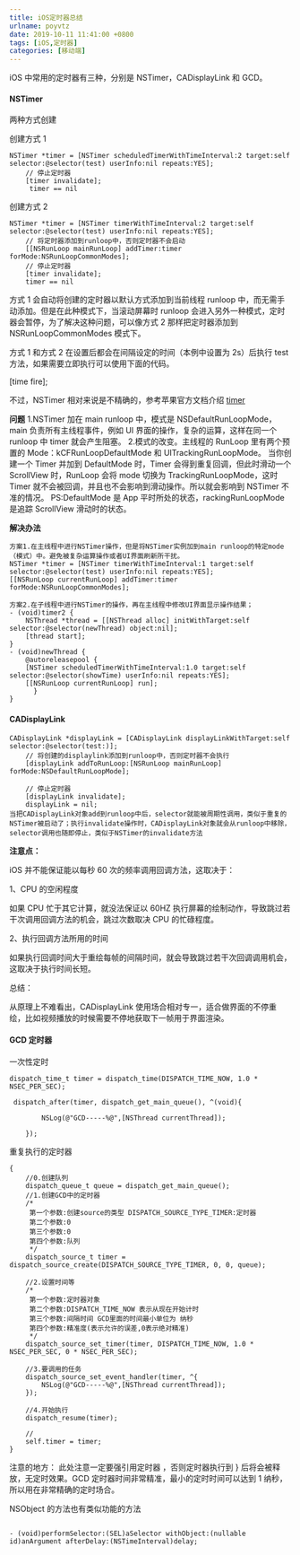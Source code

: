 ```yaml
---
title: iOS定时器总结
urlname: poyvtz
date: 2019-10-11 11:41:00 +0800
tags: [iOS,定时器]
categories: [移动端]
---
```


iOS 中常用的定时器有三种，分别是 NSTimer，CADisplayLink 和 GCD。

<!-- more -->

#### NSTimer

两种方式创建

创建方式 1

```objc
NSTimer *timer = [NSTimer scheduledTimerWithTimeInterval:2 target:self selector:@selector(test) userInfo:nil repeats:YES];
    // 停止定时器
    [timer invalidate];
     timer == nil
```

创建方式 2

```objc
NSTimer *timer = [NSTimer timerWithTimeInterval:2 target:self selector:@selector(test) userInfo:nil repeats:YES];
    // 将定时器添加到runloop中，否则定时器不会启动
    [[NSRunLoop mainRunLoop] addTimer:timer forMode:NSRunLoopCommonModes];
    // 停止定时器
    [timer invalidate];
    timer == nil
```

方式 1 会自动将创建的定时器以默认方式添加到当前线程 runloop 中，而无需手动添加。但是在此种模式下，当滚动屏幕时 runloop 会进入另外一种模式，定时器会暂停，为了解决这种问题，可以像方式 2 那样把定时器添加到 NSRunLoopCommonModes 模式下。

方式 1 和方式 2 在设置后都会在间隔设定的时间（本例中设置为 2s）后执行 test 方法，如果需要立即执行可以使用下面的代码。

[time fire];

不过，NSTimer 相对来说是不精确的，参考苹果官方文档介绍 [timer](https://developer.apple.com/documentation/foundation/timer)

**问题**
1.NSTimer 加在 main runloop 中，模式是 NSDefaultRunLoopMode，main 负责所有主线程事件，例如 UI 界面的操作，复杂的运算，这样在同一个 runloop 中 timer 就会产生阻塞。 2.模式的改变。主线程的 RunLoop 里有两个预置的 Mode：kCFRunLoopDefaultMode 和 UITrackingRunLoopMode。
当你创建一个 Timer 并加到 DefaultMode 时，Timer 会得到重复回调，但此时滑动一个 ScrollView 时，RunLoop 会将 mode 切换为 TrackingRunLoopMode，这时 Timer 就不会被回调，并且也不会影响到滑动操作。所以就会影响到 NSTimer 不准的情况。
PS:DefaultMode 是 App 平时所处的状态，rackingRunLoopMode 是追踪 ScrollView 滑动时的状态。

**解决办法**

```objc
方案1.在主线程中进行NSTimer操作，但是将NSTimer实例加到main runloop的特定mode（模式）中。避免被复杂运算操作或者UI界面刷新所干扰。
NSTimer *timer = [NSTimer timerWithTimeInterval:1 target:self selector:@selector(test) userInfo:nil repeats:YES];
[[NSRunLoop currentRunLoop] addTimer:timer forMode:NSRunLoopCommonModes];

方案2.在子线程中进行NSTimer的操作，再在主线程中修改UI界面显示操作结果；
- (void)timer2 {
    NSThread *thread = [[NSThread alloc] initWithTarget:self selector:@selector(newThread) object:nil];
    [thread start];
}
- (void)newThread {
    @autoreleasepool {
    [NSTimer scheduledTimerWithTimeInterval:1.0 target:self selector:@selector(showTime) userInfo:nil repeats:YES];
    [[NSRunLoop currentRunLoop] run];
      }
}
```

#### CADisplayLink

```objc
CADisplayLink *displayLink = [CADisplayLink displayLinkWithTarget:self selector:@selector(test:)];
    // 将创建的displaylink添加到runloop中，否则定时器不会执行
    [displayLink addToRunLoop:[NSRunLoop mainRunLoop] forMode:NSDefaultRunLoopMode];

    // 停止定时器
    [displayLink invalidate];
    displayLink = nil;
当把CADisplayLink对象add到runloop中后，selector就能被周期性调用，类似于重复的NSTimer被启动了；执行invalidate操作时，CADisplayLink对象就会从runloop中移除，selector调用也随即停止，类似于NSTimer的invalidate方法
```

**注意点：**

iOS 并不能保证能以每秒 60 次的频率调用回调方法，这取决于：

1、CPU 的空闲程度

如果 CPU 忙于其它计算，就没法保证以 60HZ 执行屏幕的绘制动作，导致跳过若干次调用回调方法的机会，跳过次数取决 CPU 的忙碌程度。

2、执行回调方法所用的时间

如果执行回调时间大于重绘每帧的间隔时间，就会导致跳过若干次回调调用机会，这取决于执行时间长短。

总结：

从原理上不难看出，CADisplayLink 使用场合相对专一，适合做界面的不停重绘，比如视频播放的时候需要不停地获取下一帧用于界面渲染。

#### GCD 定时器

一次性定时

```objc
dispatch_time_t timer = dispatch_time(DISPATCH_TIME_NOW, 1.0 * NSEC_PER_SEC);

 dispatch_after(timer, dispatch_get_main_queue(), ^(void){

        NSLog(@"GCD-----%@",[NSThread currentThread]);

    });
```

重复执行的定时器

```objc
{
    //0.创建队列
    dispatch_queue_t queue = dispatch_get_main_queue();
    //1.创建GCD中的定时器
    /*
     第一个参数:创建source的类型 DISPATCH_SOURCE_TYPE_TIMER:定时器
     第二个参数:0
     第三个参数:0
     第四个参数:队列
     */
    dispatch_source_t timer = dispatch_source_create(DISPATCH_SOURCE_TYPE_TIMER, 0, 0, queue);

    //2.设置时间等
    /*
     第一个参数:定时器对象
     第二个参数:DISPATCH_TIME_NOW 表示从现在开始计时
     第三个参数:间隔时间 GCD里面的时间最小单位为 纳秒
     第四个参数:精准度(表示允许的误差,0表示绝对精准)
     */
    dispatch_source_set_timer(timer, DISPATCH_TIME_NOW, 1.0 * NSEC_PER_SEC, 0 * NSEC_PER_SEC);

    //3.要调用的任务
    dispatch_source_set_event_handler(timer, ^{
        NSLog(@"GCD-----%@",[NSThread currentThread]);
    });

    //4.开始执行
    dispatch_resume(timer);

    //
    self.timer = timer;
}
```

注意的地方： 此处注意一定要强引用定时器 ，否则定时器执行到 } 后将会被释放，无定时效果。GCD 定时器时间非常精准，最小的定时时间可以达到 1 纳秒，所以用在非常精确的定时场合。

NSObject 的方法也有类似功能的方法

```objc

- (void)performSelector:(SEL)aSelector withObject:(nullable id)anArgument afterDelay:(NSTimeInterval)delay;
```
